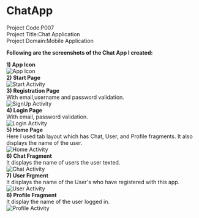 # ChatApp
Project Code:P007<br/>
Project Title:Chat Application  
Project Domain:Mobile Application  
  
**Following are the screenshots of the Chat App I created:**  

**1) App Icon**  
![App Icon](https://github.com/steffi08/ChatApp/blob/master/AppImages/Screen_Capture_Img_2616.png)  
**2) Start Page**  
![Start Activity](https://github.com/steffi08/ChatApp/blob/master/AppImages/Screen_Capture_Img_10.png)  
**3) Registration Page**   
With email,username and password validation.  
![SignUp Activity](https://github.com/steffi08/ChatApp/blob/master/AppImages/Screen_Capture_Img_11.png)  
**4) Login Page**  
With email, password validation.  
![Login Activity](https://github.com/steffi08/ChatApp/blob/master/AppImages/Screen_Capture_Img_8842.png)  
**5) Home Page**  
Here I used tab layout which has Chat, User, and Profile fragments. It also displays the name of the user.  
![Home Activity](https://github.com/steffi08/ChatApp/blob/master/AppImages/Screen_Capture_Img_7228.png)  
**6) Chat Fragment**    
It displays the name of users the user texted.  
![Chat Activity](https://github.com/steffi08/ChatApp/blob/master/AppImages/Screen_Capture_Img_7228.png)  
**7) User Frgment**  
It displays the name of the User's who have registered with this app.  
![User Activity](https://github.com/steffi08/ChatApp/blob/master/AppImages/Screen_Capture_Img_2290.png)  
**8) Profile Fragment**  
It display the name of the user logged in.    
![Profile Activity](https://github.com/steffi08/ChatApp/blob/master/AppImages/Screen_Capture_Img_8282.png)  

